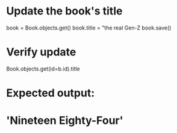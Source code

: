 # Update the book's title
book = Book.objects.get()
book.title = "the real Gen-Z
book.save()

# Verify update
Book.objects.get(id=b.id).title
# Expected output:
# 'Nineteen Eighty-Four'
